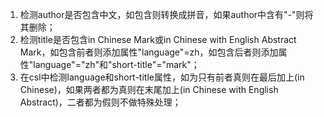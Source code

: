 1. 检测author是否包含中文，如包含则转换成拼音，如果author中含有"-"则将其删除；
2. 检测title是否包含in Chinese Mark或in Chinese with English Abstract Mark，如包含前者则添加属性"language"=zh，如包含后者则添加属性"language"="zh"和"short-title"="mark"；
3. 在csl中检测language和short-title属性，如为只有前者真则在最后加上(in Chinese)，如果两者都为真则在末尾加上(in Chinese with English Abstract)，二者都为假则不做特殊处理；
